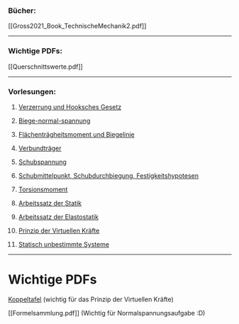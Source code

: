 ### Bücher:

[[Gross2021_Book_TechnischeMechanik2.pdf]]

---

### Wichtige PDFs:

[[Querschnittswerte.pdf]]

---

### Vorlesungen:

1. [Verzerrung und Hooksches Gesetz](Verzerrung%20und%20Hooksches%20Gesetz.md)

2. [Biege-normal-spannung](Biege-normal-spannung.md)

3. [Flächenträgheitsmoment und Biegelinie](Flächenträgheitsmoment%20und%20Biegelinie.md)

4. [Verbundträger](Verbundträger.md)

5. [Schubspannung](Schubspannung.md)

6. [Schubmittelpunkt, Schubdurchbiegung, Festigkeitshypotesen](Schubmittelpunkt,%20Schubdurchbiegung,%20Festigkeitshypotesen.md)

7. [Torsionsmoment](Torsionsmoment.md)

8. [Arbeitssatz der Statik](Arbeitssatz%20der%20Statik.md)

9. [Arbeitssatz der Elastostatik](Arbeitssatz%20der%20Elastostatik.md)

10. [Prinzip der Virtuellen Kräfte](Prinzip%20der%20Virtuellen%20Kräfte.md)

11. [Statisch unbestimmte Systeme](Statisch%20unbestimmte%20Systeme.md)

---
# Wichtige PDFs

[Koppeltafel](Koppeltafeln.pdf) (wichtig für das Prinzip der Virtuellen Kräfte)

[[Formelsammlung.pdf]] (Wichtig für Normalspannungsaufgabe :D)